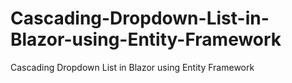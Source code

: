 # Cascading-Dropdown-List-in-Blazor-using-Entity-Framework
Cascading Dropdown List in Blazor using Entity Framework
